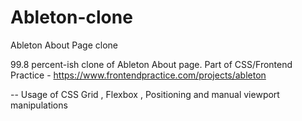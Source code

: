 # Ableton-clone
Ableton About Page clone

99.8 percent-ish clone of Ableton About page. Part of CSS/Frontend Practice - https://www.frontendpractice.com/projects/ableton

-- Usage of CSS Grid , Flexbox , Positioning and manual viewport manipulations
